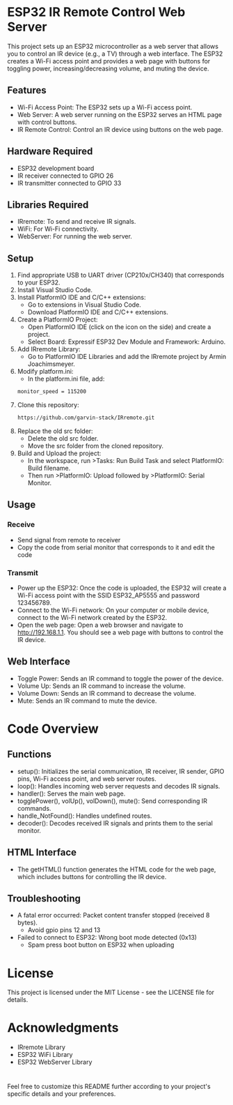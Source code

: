 # ESP32 IR Remote Control Web Server
This project sets up an ESP32 microcontroller as a web server that allows you to control an IR device (e.g., a TV) through a web interface. The ESP32 creates a Wi-Fi access point and provides a web page with buttons for toggling power, increasing/decreasing volume, and muting the device.

## Features
- Wi-Fi Access Point: The ESP32 sets up a Wi-Fi access point.
- Web Server: A web server running on the ESP32 serves an HTML page with control buttons.
- IR Remote Control: Control an IR device using buttons on the web page.

## Hardware Required
- ESP32 development board
- IR receiver connected to GPIO 26
- IR transmitter connected to GPIO 33

## Libraries Required
- IRremote: To send and receive IR signals.
- WiFi: For Wi-Fi connectivity.
- WebServer: For running the web server.

## Setup

1. Find appropriate USB to UART driver (CP210x/CH340) that corresponds to your ESP32.
2. Install Visual Studio Code.
3. Install PlatformIO IDE and C/C++ extensions:
   - Go to extensions in Visual Studio Code.
   - Download PlatformIO IDE and C/C++ extensions.
4. Create a PlatformIO Project:
   - Open PlatformIO IDE (click on the icon on the side) and create a project.
   - Select Board: Expressif ESP32 Dev Module and Framework: Arduino.
5. Add IRremote Library:
   - Go to PlatformIO IDE Libraries and add the IRremote project by Armin Joachimsmeyer.
6. Modify platform.ini:
   - In the platform.ini file, add:
   ```sh
   monitor_speed = 115200
   ```
7. Clone this repository:
   ```sh
   https://github.com/garvin-stack/IRremote.git
   ```
8. Replace the old src folder:
   - Delete the old src folder.
   - Move the src folder from the cloned repository.
9. Build and Upload the project:
   - In the workspace, run >Tasks: Run Build Task and select PlatformIO: Build filename.
   - Then run >PlatformIO: Upload followed by >PlatformIO: Serial Monitor.

## Usage
### Receive
- Send signal from remote to receiver
- Copy the code from serial monitor that corresponds to it and edit the code
### Transmit
- Power up the ESP32: Once the code is uploaded, the ESP32 will create a Wi-Fi access point with the SSID ESP32_AP5555 and password 123456789.
- Connect to the Wi-Fi network: On your computer or mobile device, connect to the Wi-Fi network created by the ESP32.
- Open the web page: Open a web browser and navigate to http://192.168.1.1. You should see a web page with buttons to control the IR device.
## Web Interface
- Toggle Power: Sends an IR command to toggle the power of the device.
- Volume Up: Sends an IR command to increase the volume.
- Volume Down: Sends an IR command to decrease the volume.
- Mute: Sends an IR command to mute the device.
# Code Overview
## Functions
- setup(): Initializes the serial communication, IR receiver, IR sender, GPIO pins, Wi-Fi access point, and web server routes.
- loop(): Handles incoming web server requests and decodes IR signals.
- handler(): Serves the main web page.
- togglePower(), volUp(), volDown(), mute(): Send corresponding IR commands.
- handle_NotFound(): Handles undefined routes.
- decoder(): Decodes received IR signals and prints them to the serial monitor.
## HTML Interface
- The getHTML() function generates the HTML code for the web page, which includes buttons for controlling the IR device.
## Troubleshooting
- A fatal error occurred: Packet content transfer stopped (received 8 bytes).
  - Avoid gpio pins 12 and 13
- Failed to connect to ESP32: Wrong boot mode detected (0x13)
  - Spam press boot button on ESP32 when uploading
# License
This project is licensed under the MIT License - see the LICENSE file for details.

# Acknowledgments
- IRremote Library
- ESP32 WiFi Library
- ESP32 WebServer Library
#
Feel free to customize this README further according to your project's specific details and your preferences.
